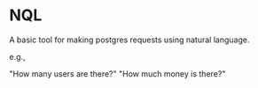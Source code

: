# NQL

A basic tool for making postgres requests using natural language.

e.g.,

"How many users are there?"
"How much money is there?"